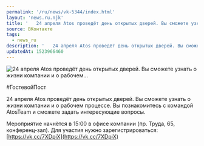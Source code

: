 ```yaml
---
permalink: '/ru/news/vk-5344/index.html'
layout: 'news.ru.njk'
title: '   24 апреля Atos проведёт день открытых дверей. Вы сможете узнать о жизни компании и о рабочем…'
source: ВКонтакте
tags:
  - news_ru
description: '   24 апреля Atos проведёт день открытых дверей. Вы сможете узнать о жизни компании и о рабочем…'
updatedAt: 1523966460
---
```

![   24 апреля Atos проведёт день открытых дверей. Вы сможете узнать о жизни компании и о рабочем…](https://sun9-10.userapi.com/impf/c824409/v824409559/112dcf/dsrKGCjp_Uw.jpg?size=1200x798&quality=96&proxy=1&sign=fd36bfdad3c2f5bcae70fcb179853b6d&c_uniq_tag=mWzyn3TJaSHMPuLe24H6tF-P5KyHerZSRf7SuffFAts&type=album)

#ГостевойПост

24 апреля Atos проведёт день открытых дверей. Вы сможете узнать о жизни компании и о рабочем процессе. Вы познакомитесь с командой AtosTeam и сможете задать интересующие вопросы.

Мероприятие начнётся в 15:00 в офисе компании (пр. Труда, 65, конференц-зал). Для участия нужно зарегистрироваться: [https://vk.cc/7XDpiX](https://vk.cc/7XDpiX)
